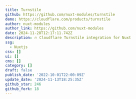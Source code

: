```yaml
---
title: Turnstile
github: https://github.com/nuxt-modules/turnstile
demo: https://cloudflare.com/products/turnstile
author: nuxt-modules
author_link: https://github.com/nuxt-modules
date: 2024-11-28T12:17:11.742Z
description: 🔥 Cloudflare Turnstile integration for Nuxt
ssg:
  - Nuxtjs
css: []
ui: []
cms: []
category: []
draft: false
publish_date: '2022-10-01T22:00:09Z'
update_date: '2024-11-13T18:25:35Z'
github_star: 246
github_fork: 18
---
```

